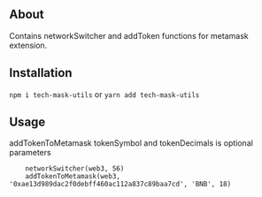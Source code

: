 ## About
Contains networkSwitcher and addToken functions for metamask extension.

## Installation
`npm i tech-mask-utils` or `yarn add tech-mask-utils`

## Usage
addTokenToMetamask tokenSymbol and tokenDecimals is optional parameters

```
    networkSwitcher(web3, 56)
    addTokenToMetamask(web3, '0xae13d989dac2f0debff460ac112a837c89baa7cd', 'BNB', 18)
```
